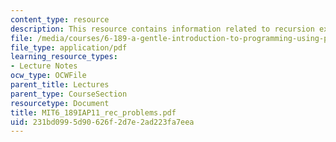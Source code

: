 ```yaml
---
content_type: resource
description: This resource contains information related to recursion exercises.
file: /media/courses/6-189-a-gentle-introduction-to-programming-using-python-january-iap-2011/231bd0995d90626f2d7e2ad223fa7eea_MIT6_189IAP11_rec_problems.pdf
file_type: application/pdf
learning_resource_types:
- Lecture Notes
ocw_type: OCWFile
parent_title: Lectures
parent_type: CourseSection
resourcetype: Document
title: MIT6_189IAP11_rec_problems.pdf
uid: 231bd099-5d90-626f-2d7e-2ad223fa7eea
---
```


